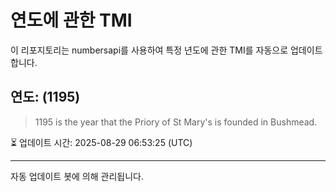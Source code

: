 
# 연도에 관한 TMI

이 리포지토리는 numbersapi를 사용하여 특정 년도에 관한 TMI를 자동으로 업데이트합니다.

## 연도: (1195)
> 1195 is the year that the Priory of St Mary's is founded in Bushmead.

⏳ 업데이트 시간: 2025-08-29 06:53:25 (UTC)

---
자동 업데이트 봇에 의해 관리됩니다.
